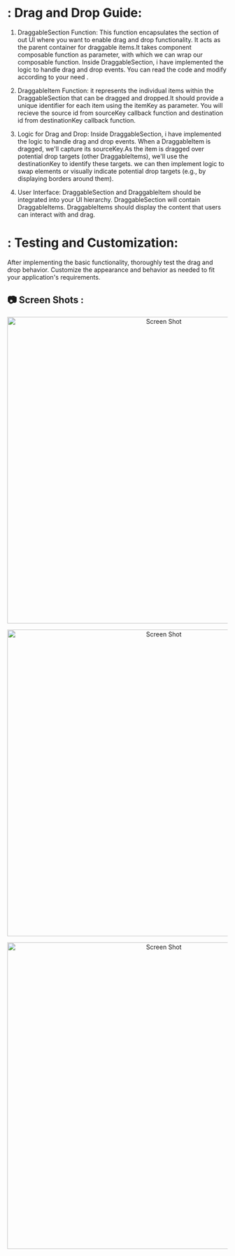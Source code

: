 # : Drag and Drop Guide:

1. DraggableSection Function: This function encapsulates the section of out UI where you want to enable drag and drop functionality. It acts as the parent container for draggable items.It takes component composable function as parameter, with which we can wrap our composable function. Inside DraggableSection, i have implemented the logic to handle drag and drop events. You can read the code and modify according to your need .

2. DraggableItem Function: it represents the individual items within the DraggableSection that can be dragged and dropped.It should provide a unique identifier for each item using the itemKey as parameter. You will recieve the source id from sourceKey callback function and destination id from destinationKey callback function.

3. Logic for Drag and Drop: Inside DraggableSection, i have implemented the logic to handle drag and drop events. When a DraggableItem is dragged, we'll capture its sourceKey.As the item is dragged over potential drop targets (other DraggableItems), we'll use the destinationKey to identify these targets. we can then implement logic to swap elements or visually indicate potential drop targets (e.g., by displaying borders around them).
4. User Interface: DraggableSection and DraggableItem should be integrated into your UI hierarchy. DraggableSection will contain DraggableItems. DraggableItems should display the content that users can interact with and drag.
# : Testing and Customization:

After implementing the basic functionality, thoroughly test the drag and drop behavior.
Customize the appearance and behavior as needed to fit your application's requirements.


## :camera: Screen Shots :
<p align="center">
    <img alt="Screen Shot" src="./ScreenShots/Screenshots 2024-03-24 at 2.09.52 PM.png" height = "700px"/>
</p>
<p align="center">
    <img alt="Screen Shot" src="./Screenshots/Screenshots 2024-03-24 at 2.10.03 PM.png" height = "700px"/>
</p>

<p align="center">
    <img alt="Screen Shot" src="./Screenshots/Screenshots 2024-03-24 at 2.10.03 PM.png" height = "700px"/>
</p>


